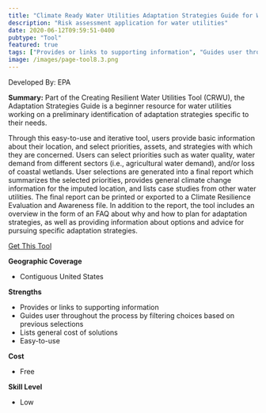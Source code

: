 ```yaml
---
title: "Climate Ready Water Utilities Adaptation Strategies Guide for Water Utilities"
description: "Risk assessment application for water utilities"
date: 2020-06-12T09:59:51-0400
pubtype: "Tool"
featured: true
tags: ["Provides or links to supporting information", "Guides user throughout the process by filtering choices based on previous selections", "Lists general cost of solutions", "Easy-to-use"]
image: /images/page-tool8.3.png
---
```

Developed By: EPA

**Summary:** Part of the Creating Resilient Water Utilities Tool (CRWU), the Adaptation Strategies Guide is a beginner resource for water utilities working on a preliminary identification of adaptation strategies specific to their needs. 

Through this easy-to-use and iterative tool, users provide basic information about their location, and select priorities, assets, and strategies with which they are concerned. Users can select priorities such as water quality, water demand from different sectors (i.e., agricultural water demand), and/or loss of coastal wetlands. User selections are generated into a final report which summarizes the selected priorities, provides general climate change information for the imputed location, and lists case studies from other water utilities. The final report can be printed or exported to a Climate Resilience Evaluation and Awareness file. In addition to the report, the tool includes an overview in the form of an FAQ about why and how to plan for adaptation strategies, as well as providing information about options and advice for pursuing specific adaptation strategies.

<a href="https://www.epa.gov/crwu/resilient-strategies-guide-water-utilities#/" target="_blank">Get This Tool</a>

__**Geographic Coverage**__
- Contiguous United States

__**Strengths**__
-  Provides or links to supporting information
-  Guides user throughout the process by filtering choices based on previous selections
-  Lists general cost of solutions
-  Easy-to-use

__**Cost**__
- Free

__**Skill Level**__
- Low
